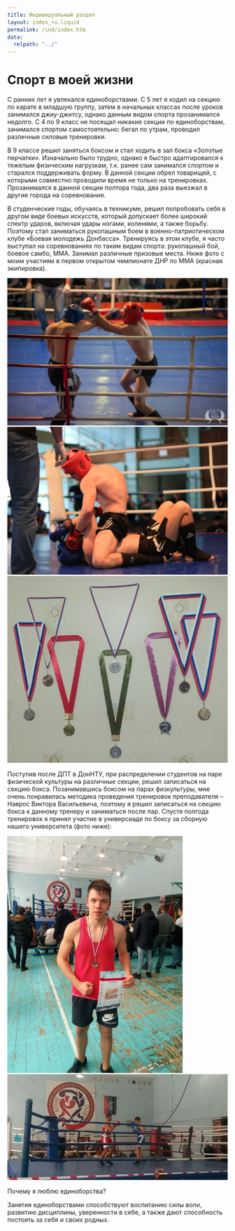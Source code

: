 ```yaml
---
title: Индивидуальный раздел
layout: index_ru.liquid
permalink: /ind/index.htm
data:
  relpath: "../"
---
```

# Спорт в моей жизни

С ранних лет я увлекался единоборствами. С 5 лет я ходил на секцию по карате в младшую группу, затем в начальных классах после уроков занимался джиу-джитсу, однако данным видом спорта прозанимался недолго. С 4 по 9 класс не посещал никакие секции по единоборствам, занимался спортом самостоятельно: бегал по утрам, проводил различные силовые тренировки.

В 9 классе решил заняться боксом и стал ходить в зал бокса «Золотые перчатки». Изначально было трудно, однако я быстро адаптировался к тяжелым физическим нагрузкам, т.к. ранее сам занимался спортом и старался поддерживать форму. В данной секции обрел товарищей, с которыми совместно проводили время не только на тренировках. Прозанимался в данной секции полтора года, два раза выезжал в другие города на соревнования.

В студенческие годы, обучаясь в техникуме, решил попробовать себя в другом виде боевых искусств, который допускает более широкий спектр ударов, включая удары ногами, коленями, а также борьбу. Поэтому стал заниматься рукопашным боем в военно-патриотическом клубе «Боевая молодежь Донбасса». Тренируясь в этом клубе, я часто выступал на соревнованиях по таким видам спорта: рукопашный бой, боевое самбо, ММА. Занимал различные призовые места. Ниже фото с моим участиям в первом открытом чемпионате ДНР по ММА (красная экипировка).

<div class="cntr">
<img src="images/img1.jpg"></img>
<img src="images/img2.jpg"></img>
<img src="images/img3.jpg"></img>
</div>

Поступив после ДПТ в ДонНТУ, при распределении студентов на паре физической культуры на различные секции, решил записаться на секцию бокса. Позанимавшись боксом на парах физкультуры, мне очень понравилась методика проведения тренировок преподавателя – Наврос Виктора Васильевича, поэтому я решил записаться на секцию бокса к данному тренеру и заниматься после пар. Спустя полгода тренировок я принял участие в универсиаде по боксу за сборную нашего университета (фото ниже):

<div class="cntr">
<img src="images/img4.jpg"></img>
<img src="images/img5.jpg"></img>
</div>

Почему я люблю единоборства?

Занятия единоборствами способствуют воспитанию силы воли, развитию дисциплины, уверенности в себе, а также дают способность постоять за себя и своих родных.